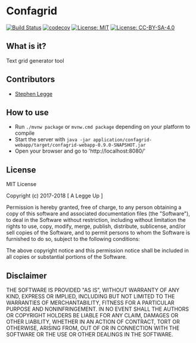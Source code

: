 # Confagrid

[![Build Status](https://travis-ci.org/ALeggeUp/confagrid.svg?branch=master)](https://travis-ci.org/ALeggeUp/confagrid) [![codecov](https://codecov.io/gh/ALeggeUp/confagrid/branch/master/graph/badge.svg)](https://codecov.io/gh/ALeggeUp/confagrid) [![License: MIT](https://img.shields.io/badge/SW%20License-MIT-yellow.svg)](https://github.com/ALeggeUp/confagrid/blob/master/LICENSE) [![License: CC-BY-SA-4.0](https://img.shields.io/badge/HW%20License-CC--BY--SA--4.0-blue.svg)](https://github.com/ALeggeUp/confagrid/blob/master/hardware/LICENSE.md)

What is it?
-----------

Text grid generator tool


Contributors
------------

* [Stephen Legge](https://github.com/slegge)


How to use
----------

* Run `./mvnw package` or `mvnw.cmd package` depending on your platform to compile
* Start the server with `java -jar application/confagrid-webapp/target/confagrid-webapp-0.9.0-SNAPSHOT.jar`
* Open your browser and go to 'http://localhost:8080/'


License
-------

MIT License

Copyright (c) 2017-2018 [ A Legge Up ]

Permission is hereby granted, free of charge, to any person obtaining a copy
of this software and associated documentation files (the "Software"), to deal
in the Software without restriction, including without limitation the rights
to use, copy, modify, merge, publish, distribute, sublicense, and/or sell
copies of the Software, and to permit persons to whom the Software is
furnished to do so, subject to the following conditions:

The above copyright notice and this permission notice shall be included in all
copies or substantial portions of the Software.


Disclaimer
----------

THE SOFTWARE IS PROVIDED "AS IS", WITHOUT WARRANTY OF ANY KIND, EXPRESS OR
IMPLIED, INCLUDING BUT NOT LIMITED TO THE WARRANTIES OF MERCHANTABILITY,
FITNESS FOR A PARTICULAR PURPOSE AND NONINFRINGEMENT. IN NO EVENT SHALL THE
AUTHORS OR COPYRIGHT HOLDERS BE LIABLE FOR ANY CLAIM, DAMAGES OR OTHER
LIABILITY, WHETHER IN AN ACTION OF CONTRACT, TORT OR OTHERWISE, ARISING FROM,
OUT OF OR IN CONNECTION WITH THE SOFTWARE OR THE USE OR OTHER DEALINGS IN THE
SOFTWARE.
